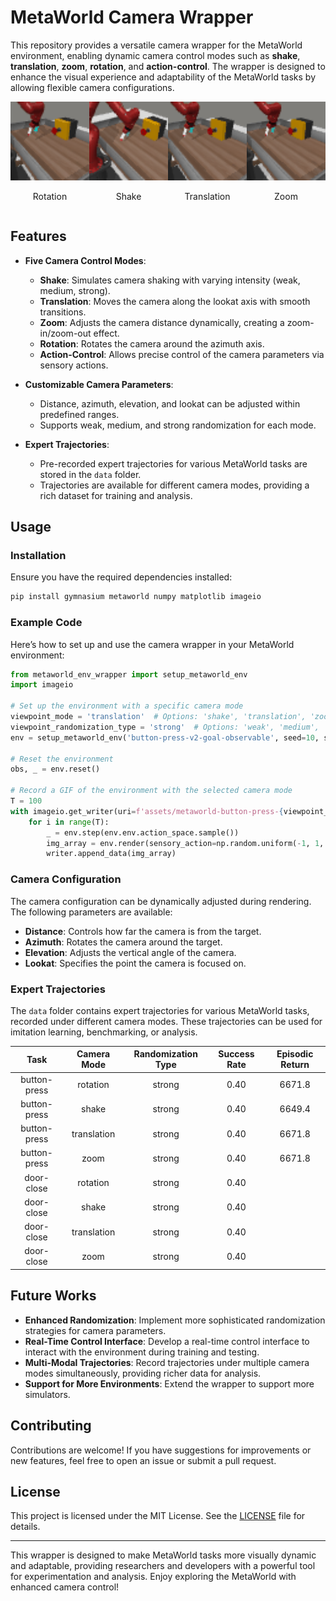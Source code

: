 # MetaWorld Camera Wrapper

This repository provides a versatile camera wrapper for the MetaWorld environment, enabling dynamic camera control modes such as **shake**, **translation**, **zoom**, **rotation**, and **action-control**. The wrapper is designed to enhance the visual experience and adaptability of the MetaWorld tasks by allowing flexible camera configurations.

<div style="display: flex; justify-content: space-between; align-items: center;">
    <div style="text-align: center;">
        <img src="assests\metaworld-button-press-rotation-strong-expert.gif" alt="Image 1" style="width: 200px; height: auto;">
        <p>Rotation</p>
    </div>
    <div style="text-align: center;">
        <img src="assests\metaworld-button-press-shake-strong-expert.gif" alt="Image 2" style="width: 200px; height: auto;">
        <p>Shake</p>
    </div>
    <div style="text-align: center;">
        <img src="assests\metaworld-button-press-translation-strong-expert.gif" alt="Image 3" style="width: 200px; height: auto;">
        <p>Translation</p>
    </div>
    <div style="text-align: center;">
        <img src="assests\metaworld-button-press-zoom-strong-expert.gif" alt="Image 4" style="width: 200px; height: auto;">
        <p>Zoom</p>
    </div>
</div>

## Features

- **Five Camera Control Modes**:
  - **Shake**: Simulates camera shaking with varying intensity (weak, medium, strong).
  - **Translation**: Moves the camera along the lookat axis with smooth transitions.
  - **Zoom**: Adjusts the camera distance dynamically, creating a zoom-in/zoom-out effect.
  - **Rotation**: Rotates the camera around the azimuth axis.
  - **Action-Control**: Allows precise control of the camera parameters via sensory actions.

- **Customizable Camera Parameters**:
  - Distance, azimuth, elevation, and lookat can be adjusted within predefined ranges.
  - Supports weak, medium, and strong randomization for each mode.

- **Expert Trajectories**:
  - Pre-recorded expert trajectories for various MetaWorld tasks are stored in the `data` folder.
  - Trajectories are available for different camera modes, providing a rich dataset for training and analysis.

## Usage

### Installation

Ensure you have the required dependencies installed:

```bash
pip install gymnasium metaworld numpy matplotlib imageio
```

### Example Code

Here’s how to set up and use the camera wrapper in your MetaWorld environment:

```python
from metaworld_env_wrapper import setup_metaworld_env
import imageio

# Set up the environment with a specific camera mode
viewpoint_mode = 'translation'  # Options: 'shake', 'translation', 'zoom', 'rotation', 'controlled'
viewpoint_randomization_type = 'strong'  # Options: 'weak', 'medium', 'strong'
env = setup_metaworld_env('button-press-v2-goal-observable', seed=10, size=64, viewpoint_mode=viewpoint_mode, viewpoint_randomization_type=viewpoint_randomization_type)

# Reset the environment
obs, _ = env.reset()

# Record a GIF of the environment with the selected camera mode
T = 100
with imageio.get_writer(uri=f'assets/metaworld-button-press-{viewpoint_mode}-{viewpoint_randomization_type}.gif', mode='I', fps=10) as writer:
    for i in range(T):
        _ = env.step(env.env.action_space.sample())
        img_array = env.render(sensory_action=np.random.uniform(-1, 1, size=6))
        writer.append_data(img_array)
```

### Camera Configuration

The camera configuration can be dynamically adjusted during rendering. The following parameters are available:

- **Distance**: Controls how far the camera is from the target.
- **Azimuth**: Rotates the camera around the target.
- **Elevation**: Adjusts the vertical angle of the camera.
- **Lookat**: Specifies the point the camera is focused on.

### Expert Trajectories

The `data` folder contains expert trajectories for various MetaWorld tasks, recorded under different camera modes. These trajectories can be used for imitation learning, benchmarking, or analysis.

| Task                   | Camera Mode      | Randomization Type | Success Rate | Episodic Return |
|:------------:|:-------------:|:-------------:|:-------------:|:-----------:|
| button-press  | rotation            | strong               | 0.40       |     6671.8     |
| button-press  | shake            | strong               | 0.40       |    6649.4      |
| button-press  |    translation         | strong               | 0.40       |    6671.8      |
| button-press  | zoom         | strong               | 0.40       |     6671.8     |
| door-close  | rotation            | strong               | 0.40       |          |
| door-close  | shake            | strong               | 0.40       |          |
| door-close  |    translation         | strong               | 0.40       |          |
| door-close  | zoom         | strong               | 0.40       |          |

## Future Works

- **Enhanced Randomization**: Implement more sophisticated randomization strategies for camera parameters.
- **Real-Time Control Interface**: Develop a real-time control interface to interact with the environment during training and testing.
- **Multi-Modal Trajectories**: Record trajectories under multiple camera modes simultaneously, providing richer data for analysis.
- **Support for More Environments**: Extend the wrapper to support more simulators.


## Contributing

Contributions are welcome! If you have suggestions for improvements or new features, feel free to open an issue or submit a pull request.

## License

This project is licensed under the MIT License. See the [LICENSE](LICENSE) file for details.

---

This wrapper is designed to make MetaWorld tasks more visually dynamic and adaptable, providing researchers and developers with a powerful tool for experimentation and analysis. Enjoy exploring the MetaWorld with enhanced camera control!